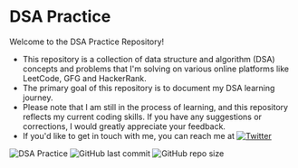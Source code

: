 # DSA Practice 

Welcome to the DSA Practice Repository! 
 - This repository is a collection of data structure and algorithm (DSA) concepts and problems that I'm solving on various online platforms like LeetCode, GFG and HackerRank. 
 - The primary goal of this repository is to document my DSA learning journey. 
 - Please note that I am still in the process of learning, and this repository reflects my current coding skills. If you have any suggestions or corrections, I would greatly appreciate your feedback.
 - If you'd like to get in touch with me, you can reach me at [![Twitter](https://img.shields.io/badge/Twitter-%231DA1F2.svg?logo=Twitter&logoColor=white)](https://twitter.com/ranvir__rana)

![DSA Practice](https://img.shields.io/badge/DSA-Practice-blue)
![GitHub last commit](https://img.shields.io/github/last-commit/ranvirpawar/DSApractice)
![GitHub repo size](https://img.shields.io/github/repo-size/ranvirpawar/DSApractice)
